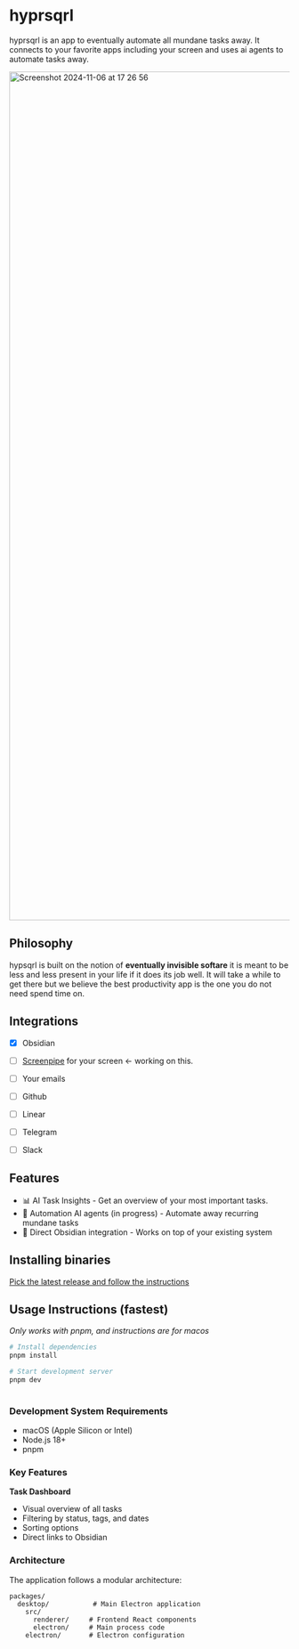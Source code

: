 # hyprsqrl

hyprsqrl is an app to eventually automate all mundane tasks away. It connects to your favorite apps including your screen and uses ai agents to automate tasks away.

<img width="1525" alt="Screenshot 2024-11-06 at 17 26 56" src="https://github.com/user-attachments/assets/9a77ae78-133b-4242-ba59-2c84d551f7d1">

## Philosophy

hypsqrl is built on the notion of **eventually invisible softare** it is meant to be less and less present in your life if it does its job well. It will take a while to get there but we believe the best productivity app is the one you do not need spend time on.

## Integrations

- [x] Obsidian
- [ ] [Screenpipe]([https://githb](https://screenpi.pe/)) for your screen <- working on this.
- [ ] Your emails
- [ ] Github
- [ ] Linear
- [ ] Telegram
- [ ] Slack


## Features

- 📊 AI Task Insights - Get an overview of your most important tasks.
- 🤖 Automation AI agents (in progress) - Automate away recurring mundane tasks
- 🔗 Direct Obsidian integration - Works on top of your existing system


## Installing binaries

[Pick the latest release and follow the instructions](https://github.com/different-ai/hypr-v0/tags)



## Usage Instructions (fastest)

_Only works with pnpm, and instructions are for macos_

```bash
# Install dependencies
pnpm install

# Start development server
pnpm dev
 
```

### Development System Requirements

- macOS (Apple Silicon or Intel)
- Node.js 18+
- pnpm


### Key Features

**Task Dashboard**
- Visual overview of all tasks
- Filtering by status, tags, and dates
- Sorting options
- Direct links to Obsidian


### Architecture

The application follows a modular architecture:

```
packages/
  desktop/           # Main Electron application
    src/
      renderer/     # Frontend React components
      electron/     # Main process code
    electron/       # Electron configuration
```

